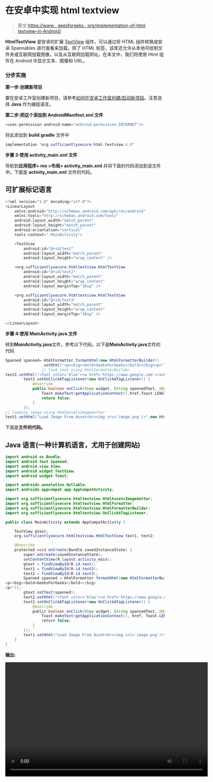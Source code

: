 # 在安卓中实现 html textview

> 原文:[https://www . geesforgeks . org/implementation-of-html textview-in-Android/](https://www.geeksforgeeks.org/implementation-of-htmltextview-in-android/)

**HtmlTextView** 是安卓的扩展 [TextView](https://www.geeksforgeeks.org/working-with-the-textview-in-android/) 组件，可以通过将 HTML 组件转换成安卓 Spannables 进行查看来加载。除了 HTML 标签，该库还允许从本地可绘制文件夹或互联网加载图像，以及从互联网加载网址。在本文中，我们将使用 Html 组件在 Android 中显示文本、图像和 URL。

### **分步实施**

**第一步:创建新项目**

要在安卓工作室创建新项目，请参考[如何在安卓工作室创建/启动新项目](https://www.geeksforgeeks.org/android-how-to-create-start-a-new-project-in-android-studio/)。注意选择 **Java** 作为编程语言。

**第二步:把这个添加到 AndroidManifest.xml 文件**

```java
<uses-permission android:name="android.permission.INTERNET"/>
```

将此添加到 **build.gradle** 文件中

```java
implementation 'org.sufficientlysecure:html-textview:4.0'
```

**步骤 3:使用 activity_main.xml 文件**

导航到**应用程序> res >布局> activity_main.xml** 并将下面的代码添加到该文件中。下面是 **activity_main.xml** 文件的代码。

## 可扩展标记语言

```java
<?xml version="1.0" encoding="utf-8"?>
<LinearLayout
    xmlns:android="http://schemas.android.com/apk/res/android"
    xmlns:tools="http://schemas.android.com/tools"
    android:layout_width="match_parent"
    android:layout_height="match_parent"
    android:orientation="vertical"
    tools:context=".MainActivity">

    <TextView
        android:id="@+id/text"
        android:layout_width="match_parent"
        android:layout_height="wrap_content" />

    <org.sufficientlysecure.htmltextview.HtmlTextView
        android:id="@+id/text2"
        android:layout_width="match_parent"
        android:layout_height="wrap_content"
        android:layout_marginTop="16sp" />

    <org.sufficientlysecure.htmltextview.HtmlTextView
        android:id="@+id/text3"
        android:layout_width="match_parent"
        android:layout_height="wrap_content"
        android:layout_marginTop="16sp" />

</LinearLayout>
```

**步骤 4:使用 MainActivity.java 文件**

转到**MainActivity.java**文件，参考以下代码。以下是**MainActivity.java**文件的代码

```java
Spanned spanned= HtmlFormatter.formatHtml(new HtmlFormatterBuilder()
                .setHtml("<p><big><bold>GeeksForGeeks</bold></big><p>"));
                // load text using HtmlFormatterBuilder
text2.setHtml("<font color='blue'><a href='https://www.google.com'</a>Go to this link</font>");
        text2.setOnClickATagListener(new OnClickATagListener() {
            @Override
            public boolean onClick(View widget, String spannedText, @Nullable String href) {
                Toast.makeText(getApplicationContext(),href,Toast.LENGTH_LONG).show();
                return false;
            }
        });
// loading image using HtmlAssetsImageGetter
text1.setHtml("Load Image From Asset<br><img src='image.png'/>",new HtmlAssetsImageGetter(text1));
```

下面是**文件的代码。**

## **Java 语言(一种计算机语言，尤用于创建网站)**

```java
import android.os.Bundle;
import android.text.Spanned;
import android.view.View;
import android.widget.TextView;
import android.widget.Toast;

import androidx.annotation.Nullable;
import androidx.appcompat.app.AppCompatActivity;

import org.sufficientlysecure.htmltextview.HtmlAssetsImageGetter;
import org.sufficientlysecure.htmltextview.HtmlFormatter;
import org.sufficientlysecure.htmltextview.HtmlFormatterBuilder;
import org.sufficientlysecure.htmltextview.OnClickATagListener;

public class MainActivity extends AppCompatActivity {

    TextView gtext;
    org.sufficientlysecure.htmltextview.HtmlTextView text1, text2;

    @Override
    protected void onCreate(Bundle savedInstanceState) {
        super.onCreate(savedInstanceState);
        setContentView(R.layout.activity_main);
        gtext = findViewById(R.id.text);
        text1 = findViewById(R.id.text2);
        text2 = findViewById(R.id.text3);
        Spanned spanned = HtmlFormatter.formatHtml(new HtmlFormatterBuilder().setHtml("
<p><big><bold>GeeksForGeeks</bold></big>
<p>"));
        gtext.setText(spanned);
        text2.setHtml("<font color='blue'><a href='https://www.google.com'</a>Go to this link</font>");
        text2.setOnClickATagListener(new OnClickATagListener() {
            @Override
            public boolean onClick(View widget, String spannedText, @Nullable String href) {
                Toast.makeText(getApplicationContext(), href, Toast.LENGTH_LONG).show();
                return false;
            }
        });
        text1.setHtml("Load Image From Asset<br><img src='image.png'/>", new HtmlAssetsImageGetter(text1));
    }
}
```

****输出:****

**<video class="wp-video-shortcode" id="video-587672-1" width="640" height="360" preload="metadata" controls=""><source type="video/mp4" src="https://media.geeksforgeeks.org/wp-content/uploads/20210403145244/htmlt.mp4?_=1">[https://media.geeksforgeeks.org/wp-content/uploads/20210403145244/htmlt.mp4](https://media.geeksforgeeks.org/wp-content/uploads/20210403145244/htmlt.mp4)</video>**